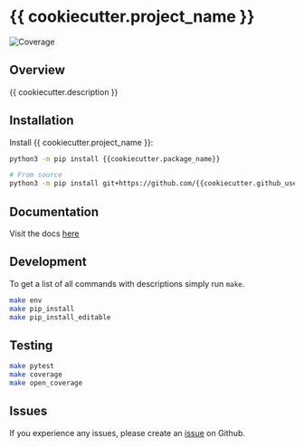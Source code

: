 # {{ cookiecutter.project_name }}

![Coverage](https://img.shields.io/badge/coverage-100%25-brightgreen)

## Overview

{{ cookiecutter.description }}

## Installation

Install {{ cookiecutter.project_name }}:

```bash
python3 -m pip install {{cookiecutter.package_name}}

# From source
python3 -m pip install git+https://github.com/{{cookiecutter.github_username}}/{{cookiecutter.package_name}}.git
```

## Documentation
Visit the docs [here](https://github.io/{{cookiecutter.github_username}}/{{cookiecutter.package_name}}/docs/)

## Development
To get a list of all commands with descriptions simply run `make`.

```bash
make env
make pip_install
make pip_install_editable
```

## Testing

```bash
make pytest
make coverage
make open_coverage
```

## Issues

If you experience any issues, please create an [issue](https://github.com/{{cookiecutter.github_username}}/{{cookiecutter.package_name}}/issues) on Github.
